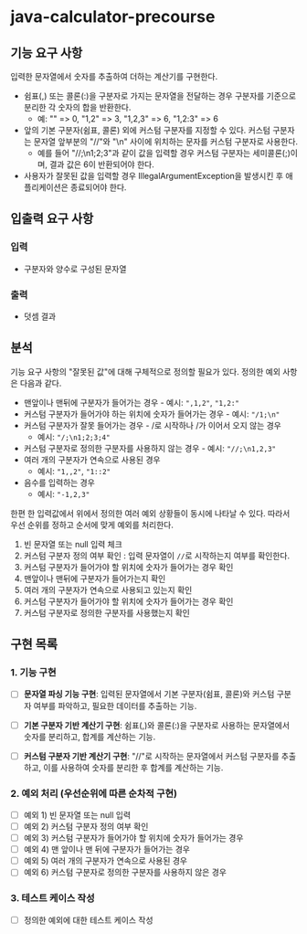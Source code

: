 # java-calculator-precourse

## 기능 요구 사항
입력한 문자열에서 숫자를 추출하여 더하는 계산기를 구현한다.

- 쉼표(,) 또는 콜론(:)을 구분자로 가지는 문자열을 전달하는 경우 구분자를 기준으로 분리한 각 숫자의 합을 반환한다. 
  - 예: "" => 0, "1,2" => 3, "1,2,3" => 6, "1,2:3" => 6
- 앞의 기본 구분자(쉼표, 콜론) 외에 커스텀 구분자를 지정할 수 있다. 커스텀 구분자는 문자열 앞부분의 "//"와 "\n" 사이에 위치하는 문자를 커스텀 구분자로 사용한다.
  - 예를 들어 "//;\n1;2;3"과 같이 값을 입력할 경우 커스텀 구분자는 세미콜론(;)이며, 결과 값은 6이 반환되어야 한다.
- 사용자가 잘못된 값을 입력할 경우 IllegalArgumentException을 발생시킨 후 애플리케이션은 종료되어야 한다.

## 입출력 요구 사항
### 입력
- 구분자와 양수로 구성된 문자열
### 출력
- 덧셈 결과
## 분석
기능 요구 사항의 "잘못된 값"에 대해 구체적으로 정의할 필요가 있다. 정의한 예외 사항은 다음과 같다.
  -  맨앞이나 맨뒤에 구분자가 들어가는 경우
    - 예시: `",1,2"`, `"1,2:"`
  -  커스텀 구분자가 들어가야 하는 위치에 숫자가 들어가는 경우
    - 예시: `"/1;\n"`
  -  커스텀 구분자가 잘못 들어가는 경우
    - /로 시작하나 /가 이어서 오지 않는 경우
      - 예시: `"/;\n1;2;3;4"`
  -  커스텀 구분자로 정의한 구분자를 사용하지 않는 경우
    - 예시: `"//;\n1,2,3"`
  - 여러 개의 구분자가 연속으로 사용된 경우
    - 예시: `"1,,2"`, `"1::2"`
  - 음수를 입력하는 경우
    - 예시: `"-1,2,3"` 
    
한편 한 입력값에서 위에서 정의한 여러 예외 상황들이 동시에 나타날 수 있다. 따라서 우선 순위를 정하고 순서에 맞게 예외를 처리한다.
1. 빈 문자열 또는 null 입력 체크
2. 커스텀 구분자 정의 여부 확인 : 입력 문자열이 `//`로 시작하는지 여부를 확인한다.
3. 커스텀 구분자가 들어가야 할 위치에 숫자가 들어가는 경우 확인
4. 맨앞이나 맨뒤에 구분자가 들어가는지 확인
5. 여러 개의 구분자가 연속으로 사용되고 있는지 확인
6. 커스텀 구분자가 들어가야 할 위치에 숫자가 들어가는 경우 확인
7. 커스텀 구분자로 정의한 구분자를 사용했는지 확인


## 구현 목록

### 1. **기능 구현**
- [ ] **문자열 파싱 기능 구현**: 입력된 문자열에서 기본 구분자(쉼표, 콜론)와 커스텀 구분자 여부를 파악하고, 필요한 데이터를 추출하는 기능.

- [ ] **기본 구분자 기반 계산기 구현**: 쉼표(,)와 콜론(:)을 구분자로 사용하는 문자열에서 숫자를 분리하고, 합계를 계산하는 기능.

- [ ] **커스텀 구분자 기반 계산기 구현**: "//"로 시작하는 문자열에서 커스텀 구분자를 추출하고, 이를 사용하여 숫자를 분리한 후 합계를 계산하는 기능.

### 2. **예외 처리 (우선순위에 따른 순차적 구현)**

- [ ] 예외 1) 빈 문자열 또는 null 입력
- [ ] 예외 2) 커스텀 구분자 정의 여부 확인
- [ ] 예외 3) 커스텀 구분자가 들어가야 할 위치에 숫자가 들어가는 경우
- [ ] 예외 4) 맨 앞이나 맨 뒤에 구분자가 들어가는 경우
- [ ] 예외 5) 여러 개의 구분자가 연속으로 사용된 경우
- [ ] 예외 6) 커스텀 구분자로 정의한 구분자를 사용하지 않은 경우

### 3. **테스트 케이스 작성**
- [ ] 정의한 예외에 대한 테스트 케이스 작성
